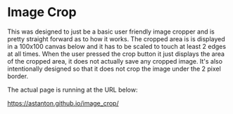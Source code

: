 # Image Crop

This was designed to just be a basic user friendly image cropper and is pretty straight forward as to how it works.  The cropped area is is displayed in a 100x100 canvas below and it has to be scaled to touch at least 2 edges at all times.  When the user pressed the crop button it just displays the area of the cropped area, it does not actually save any cropped image.  It's also intentionally designed so that it does not crop the image under the 2 pixel border.

The actual page is running at the URL below:

https://astanton.github.io/image_crop/
